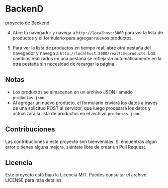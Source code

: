# BackenD
proyecto de Backend


4. Abre tu navegador y navega a `http://localhost:3000` para ver la lista de productos y el formulario para agregar nuevos productos.

5. Para ver la lista de productos en tiempo real, abre otra pestaña del navegador y navega a `http://localhost:3000/realtimeproducts`. Los cambios realizados en una pestaña se reflejarán automáticamente en la otra pestaña sin necesidad de recargar la página.

## Notas

- Los productos se almacenan en un archivo JSON llamado `productos.json`.
- Al agregar un nuevo producto, el formulario enviará los datos a través de una solicitud POST al servidor, que luego procesará los datos y actualizará la lista de productos en el archivo `productos.json`.

## Contribuciones

Las contribuciones a este proyecto son bienvenidas. Si encuentras algún error o tienes alguna mejora, siéntete libre de crear un Pull Request.

## Licencia

Este proyecto está bajo la Licencia MIT. Puedes consultar el archivo LICENSE para más detalles.

